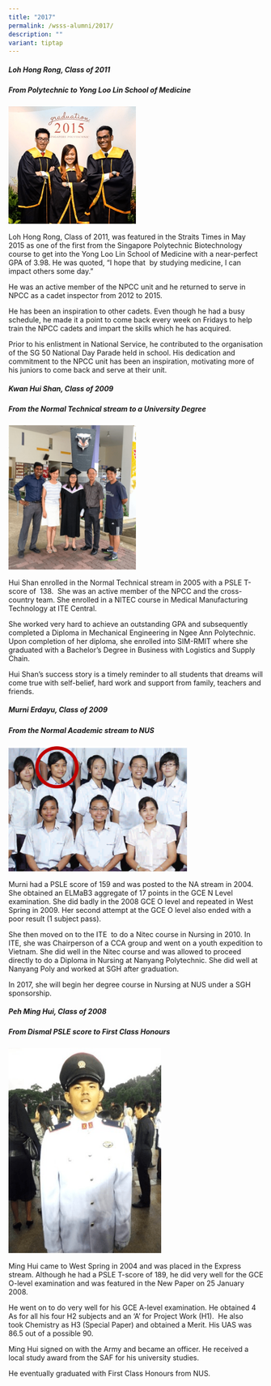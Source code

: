 ```yaml
---
title: "2017"
permalink: /wsss-alumni/2017/
description: ""
variant: tiptap
---
```

<h5><strong>Loh Hong Rong, Class of 2011</strong></h5>
<h5><strong>From Polytechnic to Yong Loo Lin School of Medicine</strong></h5>
<div class="isomer-image-wrapper">
<img style="width:50%;height:50%" height="auto" width="100%" src="/images/About%20us/WSSS%20Publications/WSSS%20Alumni/2017/Loh-Hong-Rong.png">
</div>
<p>Loh Hong Rong, Class of 2011, was featured in the Straits Times in May
2015 as one of the first from the Singapore Polytechnic Biotechnology course
to get into the Yong Loo Lin School of Medicine with a near-perfect GPA
of 3.98. He was quoted, “I hope that&nbsp; by studying medicine, I can
impact others some day.”</p>
<p>He was an active member of the NPCC unit and he returned to serve in NPCC
as a cadet inspector from 2012 to 2015.</p>
<p>He has been an inspiration to other cadets. Even though he had a busy
schedule, he made it a point to come back every week on Fridays to help
train the NPCC cadets and impart the skills which he has acquired.</p>
<p>Prior to his enlistment in National Service, he contributed to the organisation
of the SG 50 National Day Parade held in school. His dedication and commitment
to the NPCC unit has been an inspiration, motivating more of his juniors
to come back and serve at their unit.</p>
<h5><strong>Kwan Hui Shan, Class of 2009</strong></h5>
<h5><strong>From the Normal Technical stream to a University Degree</strong></h5>
<div class="isomer-image-wrapper">
<img style="width:50%;height:50%" height="auto" width="100%" src="/images/About%20us/WSSS%20Publications/WSSS%20Alumni/2017/Kwan-Hui-Shan.png">
</div>
<p>Hui Shan enrolled in the Normal Technical stream in 2005 with a PSLE T-score
of&nbsp; 138.&nbsp; She was an&nbsp;active member of the NPCC and the cross-country
team. She enrolled in a NITEC course in&nbsp;Medical Manufacturing Technology&nbsp;at
ITE Central.</p>
<p>She worked very hard to achieve an outstanding GPA and subsequently completed
a Diploma in&nbsp;Mechanical Engineering in Ngee Ann Polytechnic. Upon
completion of her diploma, she enrolled into&nbsp;SIM-RMIT where she graduated&nbsp;with
a&nbsp;Bachelor’s Degree&nbsp;in&nbsp;Business with Logistics and Supply
Chain.</p>
<p>Hui Shan’s success story is a timely&nbsp;reminder to all students that&nbsp;dreams
will come true with self-belief, hard work and support from family, teachers
and friends.</p>
<h5><strong>Murni Erdayu, Class of 2009</strong></h5>
<h5><strong>From the Normal Academic stream to NUS</strong></h5>
<div class="isomer-image-wrapper">
<img style="width:70%;height:50%" height="auto" width="100%" src="/images/About%20us/WSSS%20Publications/WSSS%20Alumni/2017/Murni.png">
</div>
<p>Murni had a PSLE score of 159 and was posted to the NA stream in 2004.&nbsp;
She obtained an ELMaB3 aggregate of 17 points in the GCE N Level examination.&nbsp;She
did badly in the 2008 GCE O level and repeated in West Spring in 2009.
Her second attempt at the GCE O level also ended with a poor result (1
subject pass).</p>
<p>She then moved on to the ITE &nbsp;to do a Nitec course in Nursing in
2010.&nbsp;In ITE, she was Chairperson of a CCA group and went on a youth
expedition to Vietnam. She did well in the Nitec course and was allowed
to proceed directly to do a Diploma in Nursing at Nanyang Polytechnic.
She did well at Nanyang Poly and worked at SGH after graduation.</p>
<p>In 2017, she will begin her degree course in Nursing at NUS under a SGH
sponsorship.</p>
<h5><strong>Peh Ming Hui, Class of 2008</strong></h5>
<h5><strong>From Dismal PSLE score to First Class Honours</strong></h5>
<div class="isomer-image-wrapper">
<img style="width:60%;height:50%" height="auto" width="100%" src="/images/About%20us/WSSS%20Publications/WSSS%20Alumni/2017/Peh-Ming-Hui-2008.png">
</div>
<p>Ming Hui came to West Spring in 2004 and was placed in the Express stream.
Although he had a PSLE T-score of 189, he did very well for the GCE O-level
examination and was featured in the New Paper on 25 January 2008.</p>
<p>He went on to do very well for his GCE A-level examination. He obtained&nbsp;4
As for all his four H2 subjects&nbsp;and&nbsp;an ‘A’ for Project Work (H1).
&nbsp;He also took&nbsp;Chemistry as H3 (Special Paper)&nbsp;and obtained
a&nbsp;Merit. His UAS was 86.5 out of a possible 90.</p>
<p>Ming Hui signed on with the Army and became an officer. He received a
local study award from the SAF for his university studies.</p>
<p>He eventually graduated with First Class Honours from NUS.</p>